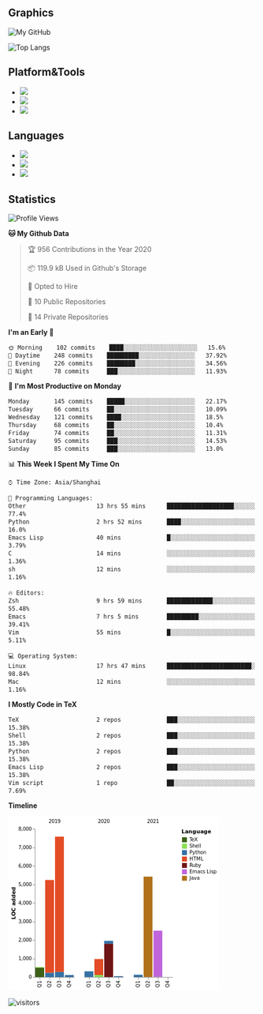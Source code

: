 ## Graphics

![My GitHub](https://github-readme-stats.vercel.app/api?username=SteamedFish&count_private=true&show_icons=true&theme=buefy&include_all_commits=false)

![Top Langs](https://github-readme-stats.vercel.app/api/top-langs/?username=SteamedFish&theme=buefy&hide=ruby&count_private=true&show_icons=true&layout=compact)

## Platform&Tools

* [![](https://img.shields.io/badge/ArchLinux--purple?style=flat-square&logo=ArchLinux)](https://www.archlinux.org/)
* [![](https://img.shields.io/badge/Gentoo-testing-purple?style=flat-square&logo=Gentoo)](https://www.gentoo.org/)
* [![](https://img.shields.io/badge/Doom%20Emacs-28-blue?style=flat-square&logo=Gnu%20emacs&logoColor=white)](https://www.gnu.org/software/emacs/)

## Languages

* [![](https://img.shields.io/badge/-Python-3776AB?style=flat-square&logo=python&logoColor=white)](https://www.python.org/)
* [![](https://img.shields.io/badge/-Bash-00ADD8?style=flat-square&logo=Gnu-bash&logoColor=white)](https://www.gnu.org/software/bash/)
* [![](https://img.shields.io/badge/-Go-00ADD8?style=flat-square&logo=go&logoColor=white)](https://golang.org/)

## Statistics

<!--START_SECTION:waka-->
![Profile Views](http://img.shields.io/badge/Profile%20Views-3-blue)

**🐱 My Github Data** 

> 🏆 956 Contributions in the Year 2020
 > 
> 📦 119.9 kB Used in Github's Storage 
 > 
> 💼 Opted to Hire
 > 
> 📜 10 Public Repositories
 > 
> 🔑 14 Private Repositories 

**I'm an Early 🐤** 

```text
🌞 Morning    102 commits    ████░░░░░░░░░░░░░░░░░░░░░   15.6% 
🌆 Daytime    248 commits    █████████░░░░░░░░░░░░░░░░   37.92% 
🌃 Evening    226 commits    ████████░░░░░░░░░░░░░░░░░   34.56% 
🌙 Night      78 commits     ███░░░░░░░░░░░░░░░░░░░░░░   11.93%

```
📅 **I'm Most Productive on Monday** 

```text
Monday       145 commits    █████░░░░░░░░░░░░░░░░░░░░   22.17% 
Tuesday      66 commits     ██░░░░░░░░░░░░░░░░░░░░░░░   10.09% 
Wednesday    121 commits    ████░░░░░░░░░░░░░░░░░░░░░   18.5% 
Thursday     68 commits     ██░░░░░░░░░░░░░░░░░░░░░░░   10.4% 
Friday       74 commits     ██░░░░░░░░░░░░░░░░░░░░░░░   11.31% 
Saturday     95 commits     ███░░░░░░░░░░░░░░░░░░░░░░   14.53% 
Sunday       85 commits     ███░░░░░░░░░░░░░░░░░░░░░░   13.0%

```


📊 **This Week I Spent My Time On** 

```text
⌚︎ Time Zone: Asia/Shanghai

💬 Programming Languages: 
Other                    13 hrs 55 mins      ███████████████████░░░░░░   77.4% 
Python                   2 hrs 52 mins       ████░░░░░░░░░░░░░░░░░░░░░   16.0% 
Emacs Lisp               40 mins             █░░░░░░░░░░░░░░░░░░░░░░░░   3.79% 
C                        14 mins             ░░░░░░░░░░░░░░░░░░░░░░░░░   1.36% 
sh                       12 mins             ░░░░░░░░░░░░░░░░░░░░░░░░░   1.16%

🔥 Editors: 
Zsh                      9 hrs 59 mins       █████████████░░░░░░░░░░░░   55.48% 
Emacs                    7 hrs 5 mins        █████████░░░░░░░░░░░░░░░░   39.41% 
Vim                      55 mins             █░░░░░░░░░░░░░░░░░░░░░░░░   5.11%

💻 Operating System: 
Linux                    17 hrs 47 mins      ████████████████████████░   98.84% 
Mac                      12 mins             ░░░░░░░░░░░░░░░░░░░░░░░░░   1.16%

```

**I Mostly Code in TeX** 

```text
TeX                      2 repos             ███░░░░░░░░░░░░░░░░░░░░░░   15.38% 
Shell                    2 repos             ███░░░░░░░░░░░░░░░░░░░░░░   15.38% 
Python                   2 repos             ███░░░░░░░░░░░░░░░░░░░░░░   15.38% 
Emacs Lisp               2 repos             ███░░░░░░░░░░░░░░░░░░░░░░   15.38% 
Vim script               1 repo              ██░░░░░░░░░░░░░░░░░░░░░░░   7.69%

```


**Timeline**

![Chart not found](https://github.com/SteamedFish/SteamedFish/blob/master/charts/bar_graph.png) 


<!--END_SECTION:waka-->

![visitors](https://visitor-badge.laobi.icu/badge?page_id=SteamedFish.SteamedFish)
